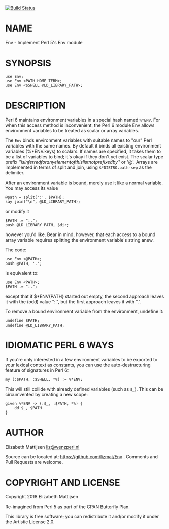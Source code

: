 [![Build Status](https://travis-ci.org/lizmat/Env.svg?branch=master)](https://travis-ci.org/lizmat/Env)

NAME
====

Env - Implement Perl 5's Env module

SYNOPSIS
========

    use Env;
    use Env <PATH HOME TERM>;
    use Env <$SHELL @LD_LIBRARY_PATH>;

DESCRIPTION
===========

Perl 6 maintains environment variables in a special hash named `%*ENV`. For when this access method is inconvenient, the Perl 6 module Env allows environment variables to be treated as scalar or array variables.

The `Env` binds environment variables with suitable names to "our" Perl variables with the same names. By default it binds all existing environment variables (%*ENV.keys) to scalars. If names are specified, it takes them to be a list of variables to bind; it's okay if they don't yet exist. The scalar type prefix '$' is inferred for any element of this list not prefixed by '$' or '@'. Arrays are implemented in terms of split and join, using `$*DISTRO.path-sep` as the delimiter.

After an environment variable is bound, merely use it like a normal variable. You may access its value

    @path = split(':', $PATH);
    say join("\n", @LD_LIBRARY_PATH);

or modify it

    $PATH .= ":.";
    push @LD_LIBRARY_PATH, $dir;

however you'd like. Bear in mind, however, that each access to a bound array variable requires splitting the environment variable's string anew.

The code:

    use Env <@PATH>;
    push @PATH, '.';

is equivalent to:

    use Env <PATH>;
    $PATH .= ":.";

except that if $*ENV{PATH} started out empty, the second approach leaves it with the (odd) value ":.", but the first approach leaves it with ".".

To remove a bound environment variable from the environment, undefine it:

    undefine $PATH;
    undefine @LD_LIBRARY_PATH;

IDIOMATIC PERL 6 WAYS
=====================

If you're only interested in a few environment variables to be exported to your lexical context as constants, you can use the auto-destructuring feature of signatures in Perl 6:

    my (:$PATH, :$SHELL, *%) := %*ENV;

This will still collide with already defined variables (such as `$_`). This can be circumvented by creating a new scope:

    given %*ENV -> (:$_, :$PATH, *%) {
        dd $_, $PATH
    }

AUTHOR
======

Elizabeth Mattijsen <liz@wenzperl.nl>

Source can be located at: https://github.com/lizmat/Env . Comments and Pull Requests are welcome.

COPYRIGHT AND LICENSE
=====================

Copyright 2018 Elizabeth Mattijsen

Re-imagined from Perl 5 as part of the CPAN Butterfly Plan.

This library is free software; you can redistribute it and/or modify it under the Artistic License 2.0.

